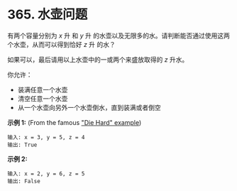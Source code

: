 # 365. 水壶问题

有两个容量分别为 *x* 升 和 *y* 升 的水壶以及无限多的水。请判断能否通过使用这两个水壶，从而可以得到恰好 *z* 升 的水？

如果可以，最后请用以上水壶中的一或两个来盛放取得的 *z* 升水。

你允许：

* 装满任意一个水壶
* 清空任意一个水壶
* 从一个水壶向另外一个水壶倒水，直到装满或者倒空

**示例 1:** (From the famous ["Die Hard" example](https://www.youtube.com/watch?v=BVtQNK_ZUJg))

```()
输入: x = 3, y = 5, z = 4
输出: True
```

**示例 2:**

```()
输入: x = 2, y = 6, z = 5
输出: False
```
